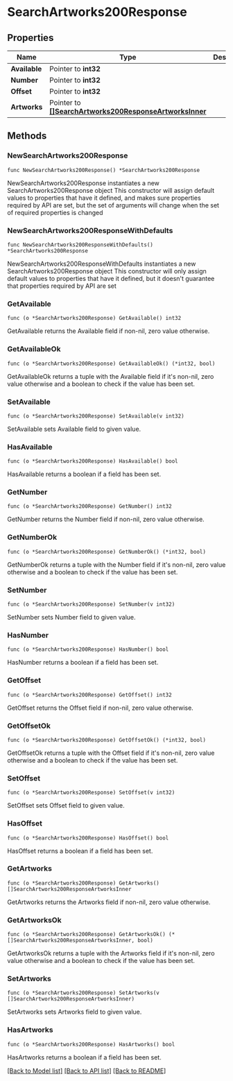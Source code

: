 # SearchArtworks200Response

## Properties

Name | Type | Description | Notes
------------ | ------------- | ------------- | -------------
**Available** | Pointer to **int32** |  | [optional] 
**Number** | Pointer to **int32** |  | [optional] 
**Offset** | Pointer to **int32** |  | [optional] 
**Artworks** | Pointer to [**[]SearchArtworks200ResponseArtworksInner**](SearchArtworks200ResponseArtworksInner.md) |  | [optional] 

## Methods

### NewSearchArtworks200Response

`func NewSearchArtworks200Response() *SearchArtworks200Response`

NewSearchArtworks200Response instantiates a new SearchArtworks200Response object
This constructor will assign default values to properties that have it defined,
and makes sure properties required by API are set, but the set of arguments
will change when the set of required properties is changed

### NewSearchArtworks200ResponseWithDefaults

`func NewSearchArtworks200ResponseWithDefaults() *SearchArtworks200Response`

NewSearchArtworks200ResponseWithDefaults instantiates a new SearchArtworks200Response object
This constructor will only assign default values to properties that have it defined,
but it doesn't guarantee that properties required by API are set

### GetAvailable

`func (o *SearchArtworks200Response) GetAvailable() int32`

GetAvailable returns the Available field if non-nil, zero value otherwise.

### GetAvailableOk

`func (o *SearchArtworks200Response) GetAvailableOk() (*int32, bool)`

GetAvailableOk returns a tuple with the Available field if it's non-nil, zero value otherwise
and a boolean to check if the value has been set.

### SetAvailable

`func (o *SearchArtworks200Response) SetAvailable(v int32)`

SetAvailable sets Available field to given value.

### HasAvailable

`func (o *SearchArtworks200Response) HasAvailable() bool`

HasAvailable returns a boolean if a field has been set.

### GetNumber

`func (o *SearchArtworks200Response) GetNumber() int32`

GetNumber returns the Number field if non-nil, zero value otherwise.

### GetNumberOk

`func (o *SearchArtworks200Response) GetNumberOk() (*int32, bool)`

GetNumberOk returns a tuple with the Number field if it's non-nil, zero value otherwise
and a boolean to check if the value has been set.

### SetNumber

`func (o *SearchArtworks200Response) SetNumber(v int32)`

SetNumber sets Number field to given value.

### HasNumber

`func (o *SearchArtworks200Response) HasNumber() bool`

HasNumber returns a boolean if a field has been set.

### GetOffset

`func (o *SearchArtworks200Response) GetOffset() int32`

GetOffset returns the Offset field if non-nil, zero value otherwise.

### GetOffsetOk

`func (o *SearchArtworks200Response) GetOffsetOk() (*int32, bool)`

GetOffsetOk returns a tuple with the Offset field if it's non-nil, zero value otherwise
and a boolean to check if the value has been set.

### SetOffset

`func (o *SearchArtworks200Response) SetOffset(v int32)`

SetOffset sets Offset field to given value.

### HasOffset

`func (o *SearchArtworks200Response) HasOffset() bool`

HasOffset returns a boolean if a field has been set.

### GetArtworks

`func (o *SearchArtworks200Response) GetArtworks() []SearchArtworks200ResponseArtworksInner`

GetArtworks returns the Artworks field if non-nil, zero value otherwise.

### GetArtworksOk

`func (o *SearchArtworks200Response) GetArtworksOk() (*[]SearchArtworks200ResponseArtworksInner, bool)`

GetArtworksOk returns a tuple with the Artworks field if it's non-nil, zero value otherwise
and a boolean to check if the value has been set.

### SetArtworks

`func (o *SearchArtworks200Response) SetArtworks(v []SearchArtworks200ResponseArtworksInner)`

SetArtworks sets Artworks field to given value.

### HasArtworks

`func (o *SearchArtworks200Response) HasArtworks() bool`

HasArtworks returns a boolean if a field has been set.


[[Back to Model list]](../README.md#documentation-for-models) [[Back to API list]](../README.md#documentation-for-api-endpoints) [[Back to README]](../README.md)


